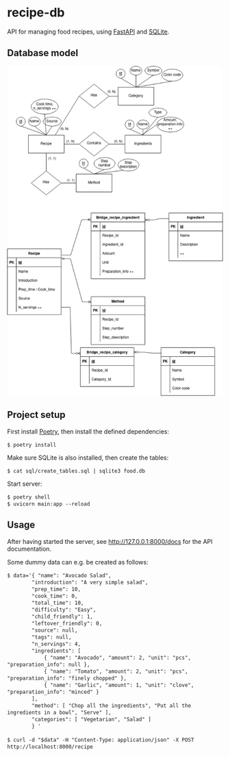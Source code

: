 # recipe-db
API for managing food recipes, using [FastAPI](https://fastapi.tiangolo.com/) and [SQLite](https://www.sqlite.org/).

## Database model
<img src="img/model_recipes.png" alt="DB model"/>

## Project setup

First install [Poetry](https://python-poetry.org/docs/#installation), then install the defined dependencies:

```
$ poetry install
```

Make sure SQLite is also installed, then create the tables:

```
$ cat sql/create_tables.sql | sqlite3 food.db
```

Start server:

```
$ poetry shell
$ uvicorn main:app --reload
```

## Usage
After having started the server, see http://127.0.0.1:8000/docs for the API documentation.

Some dummy data can e.g. be created as follows:

```
$ data='{ "name": "Avocado Salad",
        "introduction": "A very simple salad",
        "prep_time": 10,
        "cook_time": 0,
        "total_time": 10,
        "difficulty": "Easy",
        "child_friendly": 1,
        "leftover_friendly": 0,
        "source": null,
        "tags": null,
        "n_servings": 4,
        "ingredients": [
            { "name": "Avocado", "amount": 2, "unit": "pcs", "preparation_info": null },
            { "name": "Tomato", "amount": 2, "unit": "pcs", "preparation_info": "finely chopped" },
            { "name": "Garlic", "amount": 1, "unit": "clove", "preparation_info": "minced" }
        ],
        "method": [ "Chop all the ingredients", "Put all the ingredients in a bowl", "Serve" ],
        "categories": [ "Vegetarian", "Salad" ]
        } '

$ curl -d "$data" -H "Content-Type: application/json" -X POST http://localhost:8000/recipe
```
